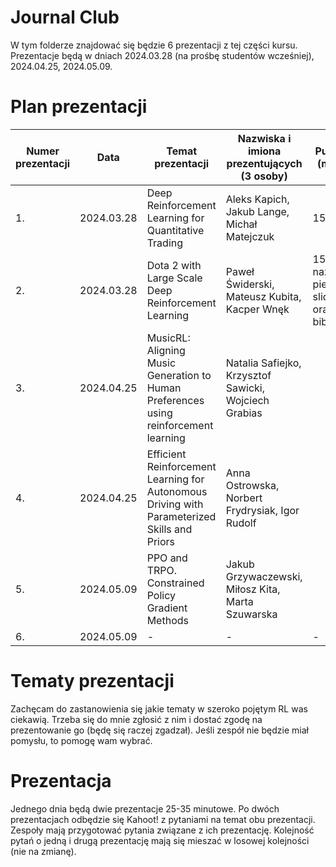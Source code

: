 # Journal Club

W tym folderze znajdować się będzie 6 prezentacji z tej części kursu. Prezentacje będą w dniach 2024.03.28 (na prośbę studentów wcześniej), 2024.04.25, 2024.05.09.

# Plan prezentacji

|        Numer prezentacji        |Data                          |Temat prezentacji                         | Nazwiska i imiona prezentujących (3 osoby) | Punktacja (max 15) |
|--------------|-------------------------------|-----------------------------|-------------------|------|
|1.|2024.03.28| Deep Reinforcement Learning for Quantitative Trading | Aleks Kapich, Jakub Lange, Michał Matejczuk | 15 |
|2.|2024.03.28| Dota 2 with Large Scale Deep Reinforcement Learning | Paweł Świderski, Mateusz Kubita, Kacper Wnęk | 15 (brak nazwisk na pierwszym slidzie oraz brak bibliografii) |
|3.|2024.04.25| MusicRL: Aligning Music Generation to Human Preferences using reinforcement learning | Natalia Safiejko, Krzysztof Sawicki, Wojciech Grabias |  |
|4.|2024.04.25| Efficient Reinforcement Learning for Autonomous Driving with Parameterized Skills and Priors | Anna Ostrowska, Norbert Frydrysiak, Igor Rudolf |  |
|5.|2024.05.09| PPO and TRPO. Constrained Policy Gradient Methods | Jakub Grzywaczewski, Miłosz Kita, Marta Szuwarska |  |
|6.|2024.05.09| - | - | - |

# Tematy prezentacji

Zachęcam do zastanowienia się jakie tematy w szeroko pojętym RL was ciekawią. Trzeba się do mnie zgłosić z nim i dostać zgodę na prezentowanie go (będę się raczej zgadzał). Jeśli zespół nie będzie miał pomysłu, to pomogę wam wybrać.

# Prezentacja

Jednego dnia będą dwie prezentacje 25-35 minutowe. Po dwóch prezentacjach odbędzie się Kahoot! z pytaniami na temat obu prezentacji. Zespoły mają przygotować pytania związane z ich prezentację. Kolejność pytań o jedną i drugą prezentację mają się mieszać w losowej kolejności (nie na zmianę).

